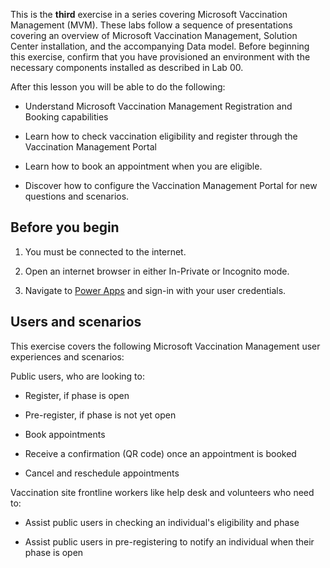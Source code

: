 This is the **third** exercise in a series covering Microsoft Vaccination Management (MVM). These labs follow a sequence of presentations covering an overview of Microsoft Vaccination Management, Solution Center installation, and the accompanying Data model. Before beginning this exercise, confirm that you have provisioned an environment with the necessary components installed as described in Lab 00.

After this lesson you will be able to do the following:

-   Understand Microsoft Vaccination Management Registration and Booking capabilities

-   Learn how to check vaccination eligibility and register through the Vaccination Management Portal

-   Learn how to book an appointment when you are eligible.

-   Discover how to configure the Vaccination Management Portal for new questions and scenarios.

## Before you begin

1.  You must be connected to the internet.

2.  Open an internet browser in either In-Private or Incognito mode.

3.  Navigate to [Power Apps](https://make.preview.powerapps.com/?azure-portal=true) and sign-in with your user credentials.

## Users and scenarios

This exercise covers the following Microsoft Vaccination Management user experiences and scenarios:

Public users, who are looking to:

-   Register, if phase is open

-   Pre-register, if phase is not yet open

-   Book appointments

-   Receive a confirmation (QR code) once an appointment is booked

-   Cancel and reschedule appointments

Vaccination site frontline workers like help desk and volunteers who need to:

-   Assist public users in checking an individual's eligibility and phase

-   Assist public users in pre-registering to notify an individual when their phase is open
